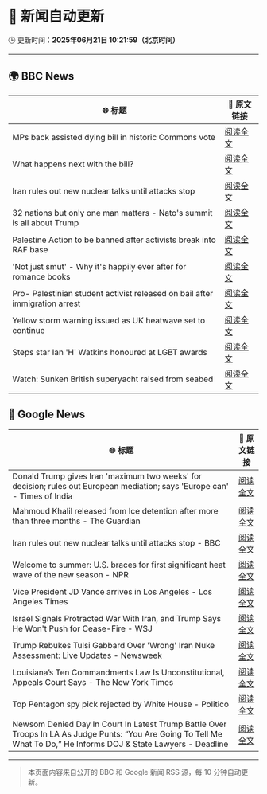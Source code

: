 # 🧠 新闻自动更新

🕒 更新时间：**2025年06月21日 10:21:59（北京时间）**

---

## 🌍 BBC News

| 🌐 标题 | 🔗 原文链接 |
|--------|-------------|
| MPs back assisted dying bill in historic Commons vote | [阅读全文](https://www.bbc.com/news/articles/cgeqj1egxvyo) |
| What happens next with the bill? | [阅读全文](https://www.bbc.com/news/articles/c8rpdxz11d8o) |
| Iran rules out new nuclear talks until attacks stop | [阅读全文](https://www.bbc.com/news/articles/ckg505kl3zpo) |
| 32 nations but only one man matters - Nato's summit is all about Trump | [阅读全文](https://www.bbc.com/news/articles/c93kqnz3pxgo) |
| Palestine Action to be banned after activists break into RAF base | [阅读全文](https://www.bbc.com/news/articles/cn81g4e0nlyo) |
| 'Not just smut' - Why it's happily ever after for romance books | [阅读全文](https://www.bbc.com/news/articles/c75r6kq2pdwo) |
| Pro- Palestinian student activist released on bail after immigration arrest | [阅读全文](https://www.bbc.com/news/articles/clylv796ekgo) |
| Yellow storm warning issued as UK heatwave set to continue | [阅读全文](https://www.bbc.com/news/articles/cg5z78nyglpo) |
| Steps star Ian 'H' Watkins honoured at LGBT awards | [阅读全文](https://www.bbc.com/news/articles/cx2k8xr4x1no) |
| Watch: Sunken British superyacht raised from seabed | [阅读全文](https://www.bbc.com/news/videos/c74zl9eleezo) |

## 📰 Google News

| 🌐 标题 | 🔗 原文链接 |
|--------|-------------|
| Donald Trump gives Iran 'maximum two weeks' for decision; rules out European mediation; says 'Europe can' - Times of India | [阅读全文](https://news.google.com/rss/articles/CBMioAJBVV95cUxQOENmUTRtdGgtSHYxSWp2d1F3dEFmd0FvcVFvV2x1Y2Y1VTBITWp0b01sT3ZjSVBKY0txTjZtLVZzSDl1Zk12el9LMExKVGdzVzlqd0hTbFZWdFVUdW1fUEswYmYtcWhWNzdJdFlsd05TWm44bnZDby1wOHhaOUxDZnRubXRMallESXVsLS1WLThJcU1nYzA5NWlvV3Z2LWl6clNmaW0xQjdOdU5aZG5GTGg4YTg5WEcyUWp4UVhIVUZLWFpxa1UtNHVXMndnWm9oYTNDclZJYmJEQ1hkVmhsNHRzazdFT3ROaFlDc1dmMjJnRFhfRWtaNWVyajhsTzlEVXdjcncxQUx0S2x0MlhLYjZneklpd0dTdjBBUThXWEk?oc=5) |
| Mahmoud Khalil released from Ice detention after more than three months - The Guardian | [阅读全文](https://news.google.com/rss/articles/CBMijAFBVV95cUxNeUk0YzVnWWZzMWFrTTJ1NlVuSm5Ic0NxSWZzZVEtdmN2UW0ySEFlbTFLYk1LaGpLRGt1dzN6SnVDdFQ0RWp5aHVwNmxlX3RNZ1p2Z09SYUVjSDdBVWZQWlpkb3RIUWtrSzliNjBjR2F4TG9OM3lBcUpGa3hIdnVNaXZacU9kNi0zZkJXUg?oc=5) |
| Iran rules out new nuclear talks until attacks stop - BBC | [阅读全文](https://news.google.com/rss/articles/CBMiWkFVX3lxTE5oYnB3N1pyQzZyMFZZNnZqZHcyR2xBOHFYM2VHbUU0WHJkRkViSmpodXlodDBydmhZTVd1QVAtdHl3WkhKRmxGcmdwUjUtdkVNU2xEWkVjUDdVUdIBX0FVX3lxTE1RZGVDSDVOWHdTWGlPeDVBM1d1cHdESXJ4alBLOXF0WVFHM2xBVGp0ZHp2Q1M2TkpNRWxzd2o4YlY3YXRLaGVpTU0yM1k5NjRleGZTdWpOOGVrVWtRV0Jz?oc=5) |
| Welcome to summer: U.S. braces for first significant heat wave of the new season - NPR | [阅读全文](https://news.google.com/rss/articles/CBMiggFBVV95cUxQT05BaV8xWkVSa09oRk1JQWg1dEtNcVE5MTEybEhmWjI2OHJzWmRnc25jLU81UFJkYm4zaGFIQzhTVTZWLU8zRjdINjhJbnlmVWs5UHRlamdYa3pxTWhPTXhTam5tVm1makZZaXJzY2hXd2dqTE55V2s5OHYzamN3ekdn?oc=5) |
| Vice President JD Vance arrives in Los Angeles - Los Angeles Times | [阅读全文](https://news.google.com/rss/articles/CBMingFBVV95cUxQSXpPa2VGcDFkZmZ1RmhaUzZvTE9ReVBabVdYX0hRMDEwRV9zRTVNd0pvVThZTUh5dG1rLVd6ekZRM3c4N1NaMjBDdUI5ZDF5VmRpRVdnaGxnWEJ1eDBxbFYtYXB2bmpjRnZSSVZybVpJY0lzXzBFQVM5N3FPYmlmbTR2Vl9uSEhLNTBYREtFZGpzbk1BYnBIMHdfblotQQ?oc=5) |
| Israel Signals Protracted War With Iran, and Trump Says He Won't Push for Cease-Fire - WSJ | [阅读全文](https://news.google.com/rss/articles/CBMic0FVX3lxTFBnbmVDTmp2dHNfVEZNNXk0ZWpvX1N3eWkySU1MdHozTUZCR0Ixd0JKLTdsTjNmZmZqbU5LSGYwMjJhQ210akZNR2FCajBHdWF2cFhxdnh5eDlTVzhOUklsdzFOYmo2SGRrLW5qWmh3eE1XSWM?oc=5) |
| Trump Rebukes Tulsi Gabbard Over 'Wrong' Iran Nuke Assessment: Live Updates - Newsweek | [阅读全文](https://news.google.com/rss/articles/CBMihwFBVV95cUxPRnE2YXhCU2E3VEs1T3NRMTFLQ3R0bGxGSGh6UFd0ckdGYVlqWEViWVUzd2g3Y0RwUXBhSTRxdXBvVWtCT1NtZTdJQTJ5OW13dWtkS3g2NGFuZkJoZjJ6RXozS2xNa2J4bkdXMjJRbV90UVlWT3JOUUMzVjgzYU1wWWtBcXBRY1k?oc=5) |
| Louisiana’s Ten Commandments Law Is Unconstitutional, Appeals Court Says - The New York Times | [阅读全文](https://news.google.com/rss/articles/CBMitAFBVV95cUxQUUVJNXd4QmZMUVRraWNpcHVmLXZrRXdYSTNJZmliVEtxYWtlbFgxaWV3bVBfWXptSElhQTVCaDdPN1pMaVBBb1JTTzJVUEV2c21EY0taTVA3R3F4ZVZXc05fTUhWOXRrdWlsNTEwNFFoNTBRLWR1ZUpMNkRrZk1UTUVoWTJNajFVYUxvRU1SMDM3Skhic1J6ZzNZQzJObVlyamF6OFpDQkgyOHJUN2QtZ1ZhUmM?oc=5) |
| Top Pentagon spy pick rejected by White House - Politico | [阅读全文](https://news.google.com/rss/articles/CBMiiAFBVV95cUxNLUFlYWJDU0ltREtfMTBaaXNKeXQyYkVjVWk5dVVCTWxaLV9sakJTRGMtOTgxU0NnZlU2SnZ0bGZNWjJXUXBkaG0tYlhoUmFjLXJaNnZZMmJWVjM2M1NFV0NLbFZPa0lsbkRfLXozYnh2eGZrNW0wVzBpdjcxdzU1ci0yd2tzaEpF?oc=5) |
| Newsom Denied Day In Court In Latest Trump Battle Over Troops In LA As Judge Punts: “You Are Going To Tell Me What To Do,” He Informs DOJ & State Lawyers - Deadline | [阅读全文](https://news.google.com/rss/articles/CBMie0FVX3lxTE9menhnN0RLRFBRa19PbkhxN1d5bFhUTEN0RWllTC16SUlDNnRrSGQyNUZzYmkyb0w0MHBLMEJydjVQSHBWR3VTQkFmelVSZlNkdE15SEJIbjU3Z2dZQUhKRUhYX2xNSENGTUZ3MXBRQXcwem9pR2FqMUpvYw?oc=5) |

---
> 本页面内容来自公开的 BBC 和 Google 新闻 RSS 源，每 10 分钟自动更新。